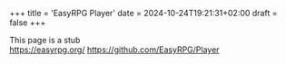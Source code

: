 +++
title = 'EasyRPG Player'
date = 2024-10-24T19:21:31+02:00
draft = false
+++

This page is a stub\
https://easyrpg.org/
https://github.com/EasyRPG/Player

